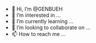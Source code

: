 - 👋 Hi, I’m @GENBUEH
- 👀 I’m interested in ...
- 🌱 I’m currently learning ...
- 💞️ I’m looking to collaborate on ...
- 📫 How to reach me ...

<!---
GENBUEH/GENBUEH is a ✨ special ✨ repository because its `README.md` (this file) appears on your GitHub profile.
You can click the Preview link to take a look at your changes.
--->
